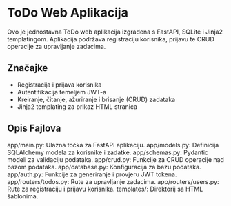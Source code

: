 # ToDo Web Aplikacija

Ovo je jednostavna ToDo web aplikacija izgrađena s FastAPI, SQLite i Jinja2 templatingom. Aplikacija podržava registraciju korisnika, prijavu te CRUD operacije za upravljanje zadacima.

## Značajke

- Registracija i prijava korisnika
- Autentifikacija temeljem JWT-a
- Kreiranje, čitanje, ažuriranje i brisanje (CRUD) zadataka
- Jinja2 templating za prikaz HTML stranica

## Opis Fajlova
app/main.py: Ulazna točka za FastAPI aplikaciju.
app/models.py: Definicija SQLAlchemy modela za korisnike i zadatke.
app/schemas.py: Pydantic modeli za validaciju podataka.
app/crud.py: Funkcije za CRUD operacije nad bazom podataka.
app/database.py: Konfiguracija za bazu podataka.
app/auth.py: Funkcije za generiranje i provjeru JWT tokena.
app/routers/todos.py: Rute za upravljanje zadacima.
app/routers/users.py: Rute za registraciju i prijavu korisnika.
templates/: Direktorij sa HTML šablonima.

